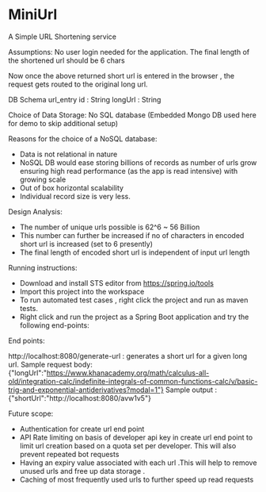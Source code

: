 # MiniUrl
A Simple URL Shortening service

Assumptions:
No user login needed for the application.
The final length of the shortened url should be 6 chars  



Now once the above returned short url is entered in the browser , the request gets routed to the original long url.

DB Schema
url_entry
id : String
longUrl : String



Choice of Data Storage:
No SQL database (Embedded Mongo DB used here for demo to skip additional setup)

Reasons for the choice of a NoSQL database:
- Data is not relational in nature
- NoSQL DB would ease storing billions of records as number of urls grow ensuring high read performance (as the app is read intensive) with growing scale
- Out of box horizontal scalability
- Individual record size is very less.



Design Analysis:
- The number of unique urls possible is 62^6 ~ 56 Billion
-  This number can further be increased if no of characters in encoded short url is increased (set to 6 presently)
- The final length of encoded short url is independent of input url length


Running instructions:
- Download and install STS editor from https://spring.io/tools
- Import this project into the workspace
- To run automated test cases , right click the project and run as maven tests.
- Right click and run the project as a Spring Boot application and try the following end-points:


End points:

http://localhost:8080/generate-url : generates a short url for a given
long url.
Sample request body: {"longUrl":"https://www.khanacademy.org/math/calculus-all-old/integration-calc/indefinite-integrals-of-common-functions-calc/v/basic-trig-and-exponential-antiderivatives?modal=1"}
Sample output : {"shortUrl":"http://localhost:8080/avw1v5"}




Future scope:
- Authentication for create url end point
- API Rate limiting on basis of developer api key in create url end point
to limit url creation based on a quota set per developer. This will also prevent repeated bot requests
- Having an expiry value associated with each url .This will help to remove unused urls and free up data storage .
- Caching of most frequently used urls to further speed up read requests
